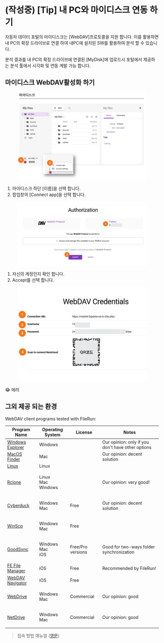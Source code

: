 # (작성중) \[Tip] 내 PC와 마이디스크 연동 하기

자동차 데이터 포털의 마이디스크는 \[WebDAV]프로토콜을 지원 합니다. 이를 활용하면 내 PC의 확장 드라이브로 연결 하여 내PC에 설치된 SW를 활용하여 분석 할 수 있습니다.&#x20;

분석 결과를 내 PC의 확장 드라이브에 연결된 \[MyDisk]에 업로드시 포털에서 제공하는 분석 툴에서 시각화 및 연동 계발 가능 합니다.&#x20;

## 마이디스크 WebDAV활성화 하기&#x20;

<figure><img src="../.gitbook/assets/image (6) (1).png" alt=""><figcaption></figcaption></figure>

1. 마이디스크 하단 \[이름]을 선택 합니다.&#x20;
2. 팝업창의 \[Connect app]을 선택 합니다.&#x20;

<figure><img src="../.gitbook/assets/image (1) (1) (1) (1).png" alt=""><figcaption></figcaption></figure>

1. 자신의 계정인지 확인 합니다.&#x20;
2. Accept를 선택 합니다.&#x20;

<figure><img src="../.gitbook/assets/image (2) (1) (1) (1).png" alt=""><figcaption></figcaption></figure>



:joy: 에러&#x20;





## 그외 제공 되는 환경&#x20;

WebDAV client programs tested with FileRun:

| Program Name                                                                               | Operating System               | License           | Notes                                             |
| ------------------------------------------------------------------------------------------ | ------------------------------ | ----------------- | ------------------------------------------------- |
| [Windows Explorer](https://docs.filerun.com/webdav#windowsconnecting\_with\_explorer)      | Windows                        |                   | Our opinion: only if you don't have other options |
| [MacOS Finder](https://docs.filerun.com/webdav#macosconnecting\_with\_finder)              | Mac                            |                   | Our opinion: decent solution                      |
| [Linux](https://docs.filerun.com/webdav#linuxmounting\_from\_the\_command\_line)           | Linux                          |                   |                                                   |
| [Rclone](https://rclone.org/)                                                              | <p>Linux<br>Mac<br>Windows</p> |                   | Our opinion: very good!                           |
| [Cyberduck](https://cyberduck.io/)                                                         | <p>Windows<br>Mac</p>          | Free              | Our opinion: decent solution                      |
| [WinScp](https://winscp.net/)                                                              | <p>Windows<br>Mac</p>          | Free              |                                                   |
| [GoodSync](http://bit.ly/65Mz)                                                             | <p>Windows<br>Mac<br>iOS</p>   | Free/Pro versions | Good for two-ways folder synchronization          |
| [FE File Manager](https://apps.apple.com/us/app/fe-file-explorer-file-manager/id510282524) | iOS                            | Free              | Recommended by FileRun!                           |
| [WebDAV Navigator](https://apps.apple.com/us/app/webdav-navigator/id382551345)             | iOS                            | Free              |                                                   |
| [WebDrive](http://bit.ly/Z3HWau)                                                           | <p>Windows<br>Mac</p>          | Commercial        | Our opinion: good                                 |
| [NetDrive](http://bit.ly/9X4qXq)                                                           | <p>Windows<br>Mac</p>          | Commercial        | Our opinion: good                                 |



> 접속 방법 메뉴얼 ([영문](https://docs.filerun.com/webdav))&#x20;

